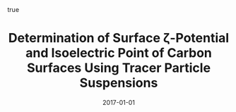 ---
id: vasconcelosDeterminationSurfaceZpotential2017
title: Determination of Surface ζ-Potential and Isoelectric Point of Carbon Surfaces
  Using Tracer Particle Suspensions
date: '2017-01-01'
authors:
- Vasconcelos, Joana M and Zen, Federico and Stamatin, Serban N and Behan, James A
  and Colavita, Paula E
doi: 10.1002/sia.6223
publication: 'In: *Surface and Interface Analysis* 49'
publication_types:
- '1'
selected: false
tags: []
projects: []
math: true
url_external: '"https://doi.org/10.1002/sia.6223"'
external: true

---